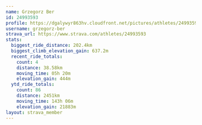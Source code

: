 ```yaml
---
name: Grzegorz Ber
id: 24993593
profile: https://dgalywyr863hv.cloudfront.net/pictures/athletes/24993593/7453165/11/large.jpg
username: grzegorz-ber
strava_url: https://www.strava.com/athletes/24993593
stats:
  biggest_ride_distance: 202.4km
  biggest_climb_elevation_gain: 637.2m
  recent_ride_totals:
    count: 4
    distance: 38.58km
    moving_time: 05h 20m
    elevation_gain: 444m
  ytd_ride_totals:
    count: 86
    distance: 2451km
    moving_time: 143h 06m
    elevation_gain: 21883m
layout: strava_member
--- 
```

